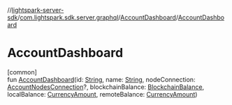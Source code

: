 //[lightspark-server-sdk](../../../index.md)/[com.lightspark.sdk.server.graphql](../index.md)/[AccountDashboard](index.md)/[AccountDashboard](-account-dashboard.md)

# AccountDashboard

[common]\
fun [AccountDashboard](-account-dashboard.md)(id: [String](https://kotlinlang.org/api/latest/jvm/stdlib/kotlin/-string/index.html), name: [String](https://kotlinlang.org/api/latest/jvm/stdlib/kotlin/-string/index.html), nodeConnection: [AccountNodesConnection](../-account-nodes-connection/index.md)?, blockchainBalance: [BlockchainBalance](../../com.lightspark.sdk.server.model/-blockchain-balance/index.md), localBalance: [CurrencyAmount](../../com.lightspark.sdk.server.model/-currency-amount/index.md), remoteBalance: [CurrencyAmount](../../com.lightspark.sdk.server.model/-currency-amount/index.md))
